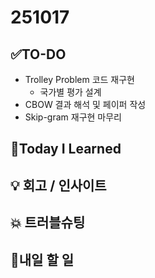 # 251017
## ✅TO-DO
- Trolley Problem 코드 재구현 
    - 국가별 평가 설계
- CBOW 결과 해석 및 페이퍼 작성
- Skip-gram 재구현 마무리 

## 📌Today I Learned

## 💡 회고 / 인사이트

## 💥 트러블슈팅

## 🍩내일 할 일 